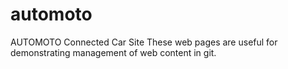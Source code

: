 # automoto
AUTOMOTO Connected Car Site
These web pages are useful for demonstrating management of web content in git.
